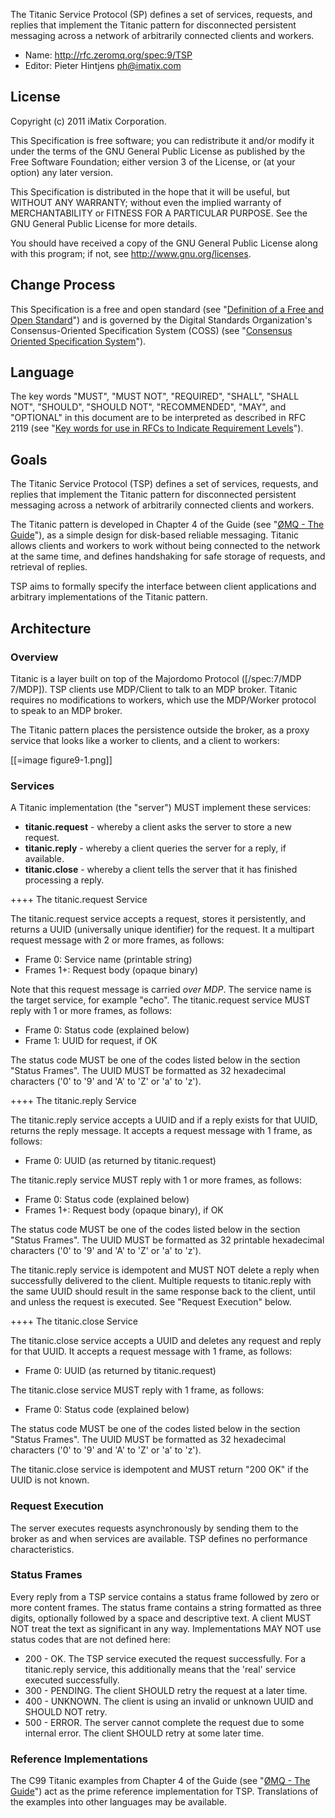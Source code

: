 The Titanic Service Protocol (SP) defines a set of services, requests, and replies that implement the Titanic pattern for disconnected persistent messaging across a network of arbitrarily connected clients and workers.

* Name: http://rfc.zeromq.org/spec:9/TSP
* Editor: Pieter Hintjens <ph@imatix.com>

## License

Copyright (c) 2011 iMatix Corporation.

This Specification is free software; you can redistribute it and/or modify it under the terms of the GNU General Public License as published by the Free Software Foundation; either version 3 of the License, or (at your option) any later version.

This Specification is distributed in the hope that it will be useful, but WITHOUT ANY WARRANTY; without even the implied warranty of MERCHANTABILITY or FITNESS FOR A PARTICULAR PURPOSE. See the GNU General Public License for more details.

You should have received a copy of the GNU General Public License along with this program; if not, see <http://www.gnu.org/licenses>.

## Change Process

This Specification is a free and open standard (see "[Definition of a Free and Open Standard](http://www.digistan.org/open-standard:definition)") and is governed by the Digital Standards Organization's Consensus-Oriented Specification System (COSS) (see "[Consensus Oriented Specification System](http://www.digistan.org/spec:1/COSS)").

## Language

The key words "MUST", "MUST NOT", "REQUIRED", "SHALL", "SHALL NOT", "SHOULD", "SHOULD NOT", "RECOMMENDED",  "MAY", and "OPTIONAL" in this document are to be interpreted as described in RFC 2119 (see "[Key words for use in RFCs to Indicate Requirement Levels](http://tools.ietf.org/html/rfc2119)").

## Goals

The Titanic Service Protocol (TSP) defines a set of services, requests, and replies that implement the Titanic pattern for disconnected persistent messaging across a network of arbitrarily connected clients and workers.

The Titanic pattern is developed in Chapter 4 of the Guide (see "[ØMQ - The Guide](http://zguide.zeromq.org)"), as a simple design for disk-based reliable messaging. Titanic allows clients and workers to work without being connected to the network at the same time, and defines handshaking for safe storage of requests, and retrieval of replies.

TSP aims to formally specify the interface between client applications and arbitrary implementations of the Titanic pattern.

## Architecture

### Overview

Titanic is a layer built on top of the Majordomo Protocol ([/spec:7/MDP 7/MDP]). TSP clients use MDP/Client to talk to an MDP broker. Titanic requires no modifications to workers, which use the MDP/Worker protocol to speak to an MDP broker.

The Titanic pattern places the persistence outside the broker, as a proxy service that looks like a worker to clients, and a client to workers:

[[=image figure9-1.png]]

### Services

A Titanic implementation (the "server") MUST implement these services:

* **titanic.request** - whereby a client asks the server to store a new request.
* **titanic.reply** - whereby a client queries the server for a reply, if available.
* **titanic.close** - whereby a client tells the server that it has finished processing a reply.

++++ The titanic.request Service

The titanic.request service accepts a request, stores it persistently, and returns a UUID (universally unique identifier) for the request. It a multipart request message with 2 or more frames, as follows:

* Frame 0: Service name (printable string)
* Frames 1+: Request body (opaque binary)

Note that this request message is carried *over MDP*. The service name is the target service, for example "echo". The titanic.request service MUST reply with 1 or more frames, as follows:

* Frame 0: Status code (explained below)
* Frame 1: UUID for request, if OK

The status code MUST be one of the codes listed below in the section "Status Frames". The UUID MUST be formatted as 32 hexadecimal characters ('0' to '9' and 'A' to 'Z' or 'a' to 'z').

++++ The titanic.reply Service

The titanic.reply service accepts a UUID and if a reply exists for that UUID, returns the reply message. It accepts a request message with 1 frame, as follows:

* Frame 0: UUID (as returned by titanic.request)

The titanic.reply service MUST reply with 1 or more frames, as follows:

* Frame 0: Status code (explained below)
* Frames 1+: Request body (opaque binary), if OK

The status code MUST be one of the codes listed below in the section "Status Frames". The UUID MUST be formatted as 32 printable hexadecimal characters ('0' to '9' and 'A' to 'Z' or 'a' to 'z').

The titanic.reply service is idempotent and MUST NOT delete a reply when successfully delivered to the client. Multiple requests to titanic.reply with the same UUID should result in the same response back to the client, until and unless the request is executed. See "Request Execution" below.

++++ The titanic.close Service

The titanic.close service accepts a UUID and deletes any request and reply for that UUID. It accepts a request message with 1 frame, as follows:

* Frame 0: UUID (as returned by titanic.request)

The titanic.close service MUST reply with 1 frame, as follows:

* Frame 0: Status code (explained below)

The status code MUST be one of the codes listed below in the section "Status Frames". The UUID MUST be formatted as 32 hexadecimal characters ('0' to '9' and 'A' to 'Z' or 'a' to 'z').

The titanic.close service is idempotent and MUST return "200 OK" if the UUID is not known.

### Request Execution

The server executes requests asynchronously by sending them to the broker as and when services are available. TSP defines no performance characteristics.

### Status Frames

Every reply from a TSP service contains a status frame followed by zero or more content frames. The status frame contains a string formatted as three digits, optionally followed by a space and descriptive text. A client MUST NOT treat the text as significant in any way. Implementations MAY NOT use status codes that are not defined here:

* 200 - OK. The TSP service executed the request successfully. For a titanic.reply service, this additionally means that the 'real' service executed successfully.
* 300 - PENDING. The client SHOULD retry the request at a later time.
* 400 - UNKNOWN. The client is using an invalid or unknown UUID and SHOULD NOT retry.
* 500 - ERROR. The server cannot complete the request due to some internal error. The client SHOULD retry at some later time.

### Reference Implementations

The C99 Titanic examples from Chapter 4 of the Guide (see "[ØMQ - The Guide](http://zguide.zeromq.org)") act as the prime reference implementation for TSP. Translations of the examples into other languages may be available.

